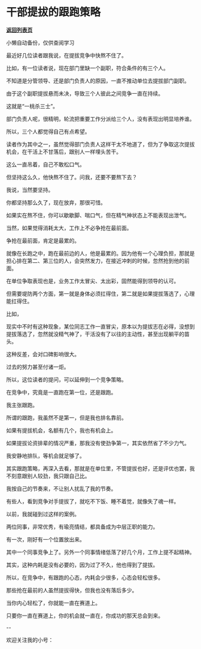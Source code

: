 # 干部提拔的跟跑策略

[**返回列表页**](/gzh/费曼的小茶馆)

小懒自动备份，仅供查阅学习

最近好几位读者跟我说，在提拔竞争中快熬不住了。  

比如，有一位读者说，现在部门里缺一个副职，符合条件的有三个人。

不知道是分管领导、还是部门负责人的原因，一直不推动单位去提拔部门副职。

由于这个副职提拔悬而未决，导致三个人彼此之间竞争一直在持续。  

这就是“一桃杀三士”。  

部门负责人呢，很精明，轮流把重要工作分派给三个人，没有表现出明显培养谁。

所以，三个人都觉得自己有点希望。

读者作为其中之一，虽然觉得部门负责人这样干太不地道了，但为了争取这次提拔机会，在干活上不甘落后，跟别人一样埋头苦干。

这么一直吊着，自己不敢松口气。

但坚持这么久，他快熬不住了。问我，还要不要熬下去？

我说，当然要坚持。

你都坚持那么久了，现在放弃，那很可惜。  

如果实在熬不住，你可以歇歇脚、喘口气，但在精气神状态上不能表现出泄气。  

当然，如果觉得消耗太大，工作上不必争抢在最前面。  

争抢在最前面，肯定是最累的。  

就像在长跑之中，跑在最前边的人，他是最累的。因为他有一个心理负担，那就是担心排在第二、第三位的人，会突然发力，在接近冲刺的时候，忽然抢到他的前面。

在单位争取表现也是，业务工作太冒尖、太出彩，固然能得到领导的认可。  

但需要堤防两个方面，第一就是身体必须扛得住，第二就是如果提拔落选了，心理能扛得住。

比如，

现实中不时有这种现象，某位同志工作一直冒尖，原本以为提拔志在必得，没想到提拔落选了，忽然就没精气神了，干活没有了以往的主动性，甚至出现躺平的苗头。  

这种反差，会对口碑影响很大。

过去的努力甚至付诸一炬。

所以，这位读者的提问，可以延伸到一个竞争策略。

在竞争中，究竟是一直跑在第一位，还是跟跑。

我主张跟跑。  

所谓的跟跑，我虽然不是第一，但是我也排名靠前。

如果有提拔机会，名额有几个，我也有机会上。  

如果提拔论资排辈的情况严重，那我没有使劲争第一，其实依然省了不少力气。

我安静地排队，等机会就足够了。

其实跟跑策略，再深入去看，那就是在单位里，不管提拔也好，还是评优也罢，我不刻意跟别人较劲，我只跟自己比。

我按自己的节奏来，不让别人扰乱了我的节奏。

有些人，看到竞争对手提拔了，就吃不下饭、睡不着觉，就像失了魂一样。

以前，我就碰到过这样的案例。

两位同事，非常优秀，有瑜亮情结，都具备成为中层正职的能力。

有一次，刚好有一个位置放出来。

其中一个同事竞争上了。另外一个同事情绪低落了好几个月，工作上提不起精神。

其实，这种内耗是没有必要的，因为过了不久，他也得到了提拔。

所以，在竞争中，有跟跑的心态，内耗会少很多，心态会轻松很多。  

那些抢在最前的人虽然提拔得快，但我也没有落后多少。

当你内心轻松了，你就能一直在赛道上。

只要你一直在赛道上，你的机会就一直在，你成功的那天总会到来。

\--

欢迎关注我的小号：

